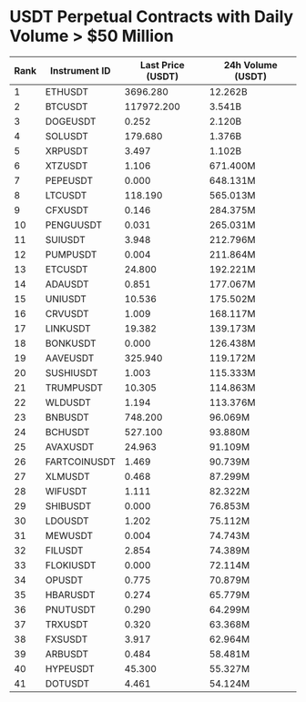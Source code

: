 # USDT Perpetual Contracts with Daily Volume > $50 Million

| Rank | Instrument ID | Last Price (USDT) | 24h Volume (USDT) |
|------|---------------|-------------------|-------------------|
| 1 | ETHUSDT | 3696.280 | 12.262B |
| 2 | BTCUSDT | 117972.200 | 3.541B |
| 3 | DOGEUSDT | 0.252 | 2.120B |
| 4 | SOLUSDT | 179.680 | 1.376B |
| 5 | XRPUSDT | 3.497 | 1.102B |
| 6 | XTZUSDT | 1.106 | 671.400M |
| 7 | PEPEUSDT | 0.000 | 648.131M |
| 8 | LTCUSDT | 118.190 | 565.013M |
| 9 | CFXUSDT | 0.146 | 284.375M |
| 10 | PENGUUSDT | 0.031 | 265.031M |
| 11 | SUIUSDT | 3.948 | 212.796M |
| 12 | PUMPUSDT | 0.004 | 211.864M |
| 13 | ETCUSDT | 24.800 | 192.221M |
| 14 | ADAUSDT | 0.851 | 177.067M |
| 15 | UNIUSDT | 10.536 | 175.502M |
| 16 | CRVUSDT | 1.009 | 168.117M |
| 17 | LINKUSDT | 19.382 | 139.173M |
| 18 | BONKUSDT | 0.000 | 126.438M |
| 19 | AAVEUSDT | 325.940 | 119.172M |
| 20 | SUSHIUSDT | 1.003 | 115.333M |
| 21 | TRUMPUSDT | 10.305 | 114.863M |
| 22 | WLDUSDT | 1.194 | 113.376M |
| 23 | BNBUSDT | 748.200 | 96.069M |
| 24 | BCHUSDT | 527.100 | 93.880M |
| 25 | AVAXUSDT | 24.963 | 91.109M |
| 26 | FARTCOINUSDT | 1.469 | 90.739M |
| 27 | XLMUSDT | 0.468 | 87.299M |
| 28 | WIFUSDT | 1.111 | 82.322M |
| 29 | SHIBUSDT | 0.000 | 76.853M |
| 30 | LDOUSDT | 1.202 | 75.112M |
| 31 | MEWUSDT | 0.004 | 74.743M |
| 32 | FILUSDT | 2.854 | 74.389M |
| 33 | FLOKIUSDT | 0.000 | 72.114M |
| 34 | OPUSDT | 0.775 | 70.879M |
| 35 | HBARUSDT | 0.274 | 65.779M |
| 36 | PNUTUSDT | 0.290 | 64.299M |
| 37 | TRXUSDT | 0.320 | 63.368M |
| 38 | FXSUSDT | 3.917 | 62.964M |
| 39 | ARBUSDT | 0.484 | 58.481M |
| 40 | HYPEUSDT | 45.300 | 55.327M |
| 41 | DOTUSDT | 4.461 | 54.124M |
